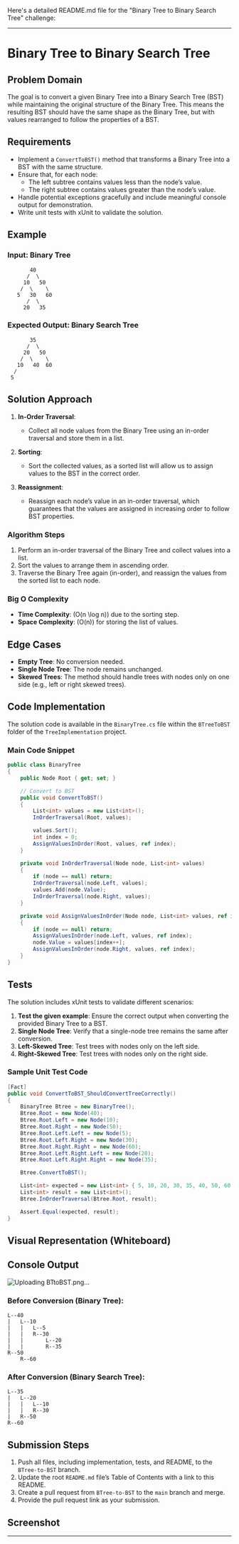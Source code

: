 Here's a detailed README.md file for the "Binary Tree to Binary Search Tree" challenge:

---

# Binary Tree to Binary Search Tree

## Problem Domain

The goal is to convert a given Binary Tree into a Binary Search Tree (BST) while maintaining the original structure of the Binary Tree. This means the resulting BST should have the same shape as the Binary Tree, but with values rearranged to follow the properties of a BST.

## Requirements

- Implement a `ConvertToBST()` method that transforms a Binary Tree into a BST with the same structure.
- Ensure that, for each node:
  - The left subtree contains values less than the node’s value.
  - The right subtree contains values greater than the node’s value.
- Handle potential exceptions gracefully and include meaningful console output for demonstration.
- Write unit tests with xUnit to validate the solution.
  
## Example

### Input: Binary Tree
```
       40
      /  \
     10   50
    /  \    \
   5   30   60
      /  \
     20   35
```

### Expected Output: Binary Search Tree
```
       35
      /  \
     20   50
    /  \    \
   10   40  60
  /
 5
```

## Solution Approach

1. **In-Order Traversal**:
   - Collect all node values from the Binary Tree using an in-order traversal and store them in a list.
  
2. **Sorting**:
   - Sort the collected values, as a sorted list will allow us to assign values to the BST in the correct order.

3. **Reassignment**:
   - Reassign each node’s value in an in-order traversal, which guarantees that the values are assigned in increasing order to follow BST properties.

### Algorithm Steps

1. Perform an in-order traversal of the Binary Tree and collect values into a list.
2. Sort the values to arrange them in ascending order.
3. Traverse the Binary Tree again (in-order), and reassign the values from the sorted list to each node.

### Big O Complexity

- **Time Complexity**: \(O(n \log n)\) due to the sorting step.
- **Space Complexity**: \(O(n)\) for storing the list of values.

## Edge Cases

- **Empty Tree**: No conversion needed.
- **Single Node Tree**: The node remains unchanged.
- **Skewed Trees**: The method should handle trees with nodes only on one side (e.g., left or right skewed trees).

## Code Implementation

The solution code is available in the `BinaryTree.cs` file within the `BTreeToBST` folder of the `TreeImplementation` project.

### Main Code Snippet

```csharp
public class BinaryTree
{
    public Node Root { get; set; }

    // Convert to BST
    public void ConvertToBST()
    {
        List<int> values = new List<int>();
        InOrderTraversal(Root, values);

        values.Sort();
        int index = 0;
        AssignValuesInOrder(Root, values, ref index);
    }

    private void InOrderTraversal(Node node, List<int> values)
    {
        if (node == null) return;
        InOrderTraversal(node.Left, values);
        values.Add(node.Value);
        InOrderTraversal(node.Right, values);
    }

    private void AssignValuesInOrder(Node node, List<int> values, ref int index)
    {
        if (node == null) return;
        AssignValuesInOrder(node.Left, values, ref index);
        node.Value = values[index++];
        AssignValuesInOrder(node.Right, values, ref index);
    }
}
```

## Tests

The solution includes xUnit tests to validate different scenarios:

1. **Test the given example**: Ensure the correct output when converting the provided Binary Tree to a BST.
2. **Single Node Tree**: Verify that a single-node tree remains the same after conversion.
3. **Left-Skewed Tree**: Test trees with nodes only on the left side.
4. **Right-Skewed Tree**: Test trees with nodes only on the right side.

### Sample Unit Test Code

```csharp
[Fact]
public void ConvertToBST_ShouldConvertTreeCorrectly()
{
    BinaryTree Btree = new BinaryTree();
    Btree.Root = new Node(40);
    Btree.Root.Left = new Node(10);
    Btree.Root.Right = new Node(50);
    Btree.Root.Left.Left = new Node(5);
    Btree.Root.Left.Right = new Node(30);
    Btree.Root.Right.Right = new Node(60);
    Btree.Root.Left.Right.Left = new Node(20);
    Btree.Root.Left.Right.Right = new Node(35);

    Btree.ConvertToBST();

    List<int> expected = new List<int> { 5, 10, 20, 30, 35, 40, 50, 60 };
    List<int> result = new List<int>();
    Btree.InOrderTraversal(Btree.Root, result);

    Assert.Equal(expected, result);
}
```

## Visual Representation (Whiteboard)
## Console Output
![Uploading BTtoBST.png…]()

### Before Conversion (Binary Tree):
```
L--40
|   L--10
|   |   L--5
|   |   R--30
|   |       L--20
|   |       R--35
R--50
    R--60
```

### After Conversion (Binary Search Tree):
```
L--35
|   L--20
|   |   L--10
|   |   R--30
|   R--50
R--60
```

## Submission Steps

1. Push all files, including implementation, tests, and README, to the `BTree-to-BST` branch.
2. Update the root `README.md` file’s Table of Contents with a link to this README.
3. Create a pull request from `BTree-to-BST` to the `main` branch and merge.
4. Provide the pull request link as your submission.

## Screenshot


---
